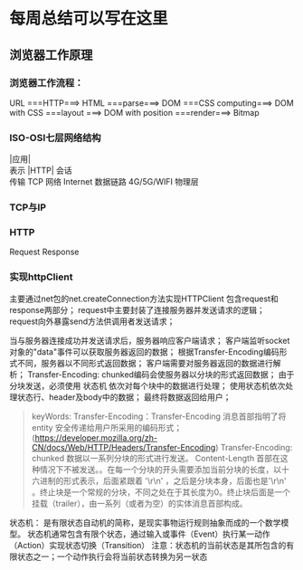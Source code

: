# 每周总结可以写在这里

## 浏览器工作原理

### 浏览器工作流程：
URL ===HTTP===> HTML ===parse===> DOM ===CSS computing===> DOM with CSS ===layout ===> DOM with position ===render===> Bitmap

### ISO-OSI七层网络结构
|应用|     
表示       |HTTP|
会话       
传输        TCP
网络        Internet
数据链路     4G/5G/WIFI
物理层

### TCP与IP

### HTTP
Request
Response

### 实现httpClient
主要通过net包的net.createConnection方法实现HTTPClient
包含request和response两部分；
request中主要封装了连接服务器并发送请求的逻辑；
request向外暴露send方法供调用者发送请求；

当与服务器连接成功并发送请求后，服务器响应客户端请求；
客户端监听socket对象的"data"事件可以获取服务器返回的数据；
根据Transfer-Encoding编码形式不同，服务器以不同形式返回数据；
客户端需要对服务器返回的数据进行解析；
Transfer-Encoding: chunked编码会使服务器以分块的形式返回数据；
由于分块发送，必须使用 状态机 依次对每个块中的数据进行处理；
使用状态机依次处理状态行、header及body中的数据；
最终将数据返回给用户；

> keyWords:
Transfer-Encoding：Transfer-Encoding 消息首部指明了将 entity 安全传递给用户所采用的编码形式；(https://developer.mozilla.org/zh-CN/docs/Web/HTTP/Headers/Transfer-Encoding)
Transfer-Encoding: chunked
数据以一系列分块的形式进行发送。 Content-Length 首部在这种情况下不被发送。。在每一个分块的开头需要添加当前分块的长度，以十六进制的形式表示，后面紧跟着 '\r\n' ，之后是分块本身，后面也是'\r\n' 。终止块是一个常规的分块，不同之处在于其长度为0。终止块后面是一个挂载（trailer），由一系列（或者为空）的实体消息首部构成。

状态机：
是有限状态自动机的简称，是现实事物运行规则抽象而成的一个数学模型。
状态机通常包含有限个状态，通过输入或事件（Event）执行某一动作（Action）实现状态切换（Transition）
注意：状态机的当前状态是其所包含的有限状态之一；一个动作执行会将当前状态转换为另一状态



